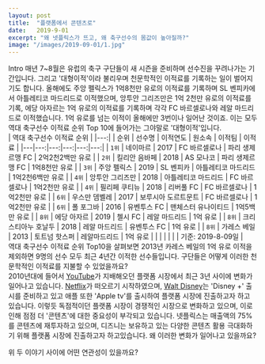 ```yaml
---
layout: post
title:  "플랫폼에서 콘텐츠로"
date:   2019-9-01
excerpt: "왜 넷플릭스가 뜨고, 왜 축구선수의 몸값이 높아질까?"
image: "/images/2019-09-01/1.jpg"
---
```


Intro
매년 7~8월은 유럽의 축구 구단들이 새 시즌을 준비하며 선수진을 꾸려나가는 기간입니다.
그리고 '대형이적'이라 불리우며 천문학적인 이적료를 기록하는 일이 벌어지기도 합니다.
올해에도 주앙 펠릭스가 1억8천만 유로의 이적료를 기록하며 SL 벤피카에서 아틀레티코 마드리드로 이적했으며, 앙투안 그리즈만은 1억 2천만 유로의 이적료를 기록, 에당 아자르는 1억 유로의 이적료를 기록하며 각각 FC 바르셀로나와 레알 마드리드로 이적했습니다. 1억 유로를 넘는 이적이 올해에만 3번이나 일어난 것이죠. 이는 모두 역대 축구선수 이적료 순위 Top 10에 들어가는 그야말로 '대형이적'입니다.<br>
| 역대 축구선수 이적료 순위 |
|---:|
| 순위 | 선수명 | 이적연도 | 원소속 | 이적팀 | 이적료 |
|---|---:|---:|---:|---:|---:|
| `1위` | 네이마르 | 2017 | FC 바르셀로나 | 파리 생제르맹 FC | 2억2천2백만 유로 |
| `2위` | 킬리안 음바페 | 2018 | AS 모나코 | 파리 생제르맹 FC | 1억8천만 유로 |
| `3위` | 주앙 펠릭스 | 2019 | SL 벤피카 | 아틀레티코 마드리드 | 1억2천6백만 유로 |
| `4위` | 앙투안 그리즈만 | 2018 | 아틀레티코 마드리드 | FC 바르셀로나 | 1억2천만 유로 |
| `4위` | 필리페 쿠티뉴 | 2018 | 리버풀 FC | FC 바르셀로나 | 1억2천만 유로 |
| `6위` | 우스만 뎀벨레 | 2017 | 보루시아 도르트문트 | FC 바르셀로나 | 1억2천만 유로 |
| `6위` | 폴 포그바 | 2016 | 유벤투스 FC | 맨체스터 유나이티드 | 1억5백만 유로 |
| `8위` | 에당 아자르 | 2019 | 첼시 FC | 레알 마드리드 | 1억 유로 |
| `8위` | 크리스티아누 호날두 | 2018 | 레알 마드리드 | 유벤투스 FC | 1억 유로 |
| `8위` | 가레스 베일 | 2013 | 토트넘 핫스퍼 | 레알마드리드 | 1억 유로 |
|  |  |  |  |  | 기준: 2019-8-09일 |<br>
역대 축구선수 이적료 순위 Top10을 살펴보면 2013년 카레스 베일의 1억 유로 이적을 제외하면 9명의 선수 모두 최근 4년간 이적한 선수들입니다. 구단들은 어떻게 이러한 천문학적인 이적료를 지불할 수 있었을까요?<br>
2010년대에 들어서 [YouTube]("https://www.youtube.com/")가 지배해오던 플랫폼 시장에서 최근 3년 사이에 변화가 일어나고 있습니다.
[Netflix]("https://www.netflix.com/browse")가 떠오르기 시작하였으며, [Walt Disney]("http://www.disney.co.kr/home/index.jsp")는 'Disney +' 출시를 준비하고 있고 애플 또한 'Apple tv'를 출시하여 플랫폼 시장에 진출하고자 하고 있습니다. 이렇듯 독점적이던 플랫폼 시장이 경쟁적인 시장으로 변화하고 있으며, 이로 인해 점점 더 '콘텐츠'에 대한 중요성이 부각되고 있습니다. 넷플릭스는 매출액의 75%를 콘텐츠에 재투자하고 있으며, 디즈니는 보유하고 있는 다양한 콘텐츠 활용 극대화하기 위해 플랫폼 시장에 진출하고자 하고있습니다. 왜 이러한 변화가 일어나고 있을까요?

위 두 이야기 사이에 어떤 연관성이 있을까요?